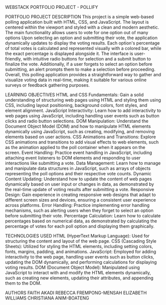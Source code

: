 WEBSTACK PORTFOLIO PROJECT - POLLIFY

PORTFOLIO PROJECT DESCRIPTION
This project is a simple web-based polling application built with HTML, CSS, and JavaScript. The layout is centered within the viewport and styled with a clean and modern aesthetic. The main functionality allows users to vote for one option out of many options
Upon selecting an option and submitting their vote, the application dynamically updates to display the voting results. Each option's percentage of total votes is calculated and represented visually with a colored bar, while the exact percentage is displayed alongside it.
The interface is user-friendly, with intuitive radio buttons for selection and a submit button to finalize the vote. Additionally, if a user forgets to select an option before submitting, an alert prompts them to make a selection before proceeding.
Overall, this polling application provides a straightforward way to gather and visualize voting data in real-time, making it suitable for various online surveys or feedback gathering purposes.

LEARNING OBJECTIVES
HTML and CSS Fundamentals: Gain a solid understanding of structuring web pages using HTML and styling them using CSS, including layout positioning, background colors, font styles, and element alignment.
JavaScript Interactivity: Learn how to add interactivity to web pages using JavaScript, including handling user events such as button clicks and radio button selections.
DOM Manipulation: Understand the Document Object Model (DOM) and how to manipulate HTML elements dynamically using JavaScript, such as creating, modifying, and removing elements based on user actions.
CSS Animations and Transitions: Explore CSS animations and transitions to add visual effects to web elements, such as the animation applied to the poll container when it appears on the screen.
Event Handling: Practice event handling in JavaScript, including attaching event listeners to DOM elements and responding to user interactions like submitting a vote.
Data Management: Learn how to manage and manipulate data structures in JavaScript, such as arrays of objects representing the poll options and their respective vote counts.
Dynamic Content Updating: Understand how to update the content of web pages dynamically based on user input or changes in data, as demonstrated by the real-time update of voting results after submitting a vote.
Responsive Design: Gain experience in creating responsive web designs that adapt to different screen sizes and devices, ensuring a consistent user experience across platforms.
Error Handling: Practice implementing error handling mechanisms, such as alerting users when they forget to select an option before submitting their vote.
Percentage Calculation: Learn how to calculate percentages based on numerical data, as demonstrated by calculating the percentage of votes for each poll option and displaying them graphically.

TECHNOLOGIES USED
HTML (HyperText Markup Language): Used for structuring the content and layout of the web page.
CSS (Cascading Style Sheets): Utilized for styling the HTML elements, including setting colors, fonts, margins, padding, and animations.
JavaScript: Employed for adding interactivity to the web page, handling user events such as button clicks, updating the DOM dynamically, and performing calculations for displaying voting results.
DOM (Document Object Model): Manipulated using JavaScript to interact with and modify the HTML elements dynamically, such as creating new elements, updating their attributes, and appending them to the DOM.

AUTHORS
FAITH AKADI
REBECCA FREMPONG-MENSAH
ELIZABETH WILLIAMS
CHRISTIANA ANIM-BOATENG

